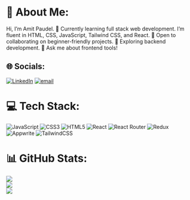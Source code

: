 # 💫 About Me:
Hi, I’m Amit Paudel. 🔭 Currently learning full stack web development. I’m fluent in HTML, CSS, JavaScript, Tailwind CSS, and React. 👯 Open to collaborating on beginner-friendly projects. 🌱 Exploring backend development. 💬 Ask me about frontend tools! 


## 🌐 Socials:
[![LinkedIn](https://img.shields.io/badge/LinkedIn-%230077B5.svg?logo=linkedin&logoColor=white)](https://linkedin.com/in/amitpaudel) [![email](https://img.shields.io/badge/Email-D14836?logo=gmail&logoColor=white)](mailto:amitpaudel789@gmail.com) 

# 💻 Tech Stack:
![JavaScript](https://img.shields.io/badge/javascript-%23323330.svg?style=for-the-badge&logo=javascript&logoColor=%23F7DF1E) ![CSS3](https://img.shields.io/badge/css3-%231572B6.svg?style=for-the-badge&logo=css3&logoColor=white) ![HTML5](https://img.shields.io/badge/html5-%23E34F26.svg?style=for-the-badge&logo=html5&logoColor=white) ![React](https://img.shields.io/badge/react-%2320232a.svg?style=for-the-badge&logo=react&logoColor=%2361DAFB) ![React Router](https://img.shields.io/badge/React_Router-CA4245?style=for-the-badge&logo=react-router&logoColor=white) ![Redux](https://img.shields.io/badge/redux-%23593d88.svg?style=for-the-badge&logo=redux&logoColor=white) ![Appwrite](https://img.shields.io/badge/Appwrite-%23FD366E.svg?style=for-the-badge&logo=appwrite&logoColor=white) ![TailwindCSS](https://img.shields.io/badge/tailwindcss-%2338B2AC.svg?style=for-the-badge&logo=tailwind-css&logoColor=white)
# 📊 GitHub Stats:
![](https://github-readme-stats.vercel.app/api?username=amitpaudell&theme=dark&hide_border=false&include_all_commits=false&count_private=false)<br/>
![](https://nirzak-streak-stats.vercel.app/?user=amitpaudell&theme=dark&hide_border=false)<br/>
![](https://github-readme-stats.vercel.app/api/top-langs/?username=amitpaudell&theme=dark&hide_border=false&include_all_commits=false&count_private=false&layout=compact)

<!-- Proudly created with GPRM ( https://gprm.itsvg.in ) -->
